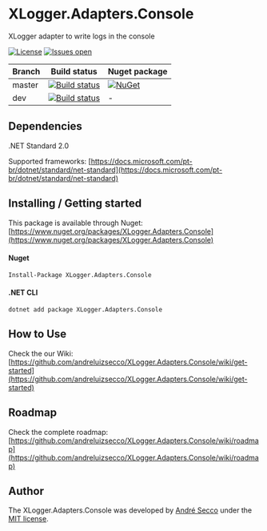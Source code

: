 # XLogger.Adapters.Console
XLogger adapter to write logs in the console

[![License](https://img.shields.io/github/license/andreluizsecco/XLogger.Adapters.Console.svg)](LICENSE)
[![Issues open](https://img.shields.io/github/issues/andreluizsecco/XLogger.Adapters.Console.svg)](https://github.com/andreluizsecco/XLogger.Adapters.Console/issues)

Branch | Build status | Nuget package
-------|-------|--------------
master | [![Build status](https://ci.appveyor.com/api/projects/status/sb4u3ydvy9lfm342/branch/master?svg=true)](https://ci.appveyor.com/project/andreluizsecco/xlogger-adapters-console-68k0v/branch/master)|[![NuGet](https://img.shields.io/nuget/v/XLogger.Adapters.Console.svg?style=flat-square&label=nuget)](https://www.nuget.org/packages/XLogger.Adapters.Console/)
dev | [![Build status](https://ci.appveyor.com/api/projects/status/v0vo1h8vxr4qf743/branch/dev?svg=true)](https://ci.appveyor.com/project/andreluizsecco/xlogger-adapters-console/branch/dev)|-

## Dependencies
.NET Standard 2.0

Supported frameworks: [https://docs.microsoft.com/pt-br/dotnet/standard/net-standard](https://docs.microsoft.com/pt-br/dotnet/standard/net-standard)

## Installing / Getting started

This package is available through Nuget: [https://www.nuget.org/packages/XLogger.Adapters.Console](https://www.nuget.org/packages/XLogger.Adapters.Console)

#### Nuget
```
Install-Package XLogger.Adapters.Console
```

#### .NET CLI
```
dotnet add package XLogger.Adapters.Console
```
## How to Use

Check the our Wiki: [https://github.com/andreluizsecco/XLogger.Adapters.Console/wiki/get-started](https://github.com/andreluizsecco/XLogger.Adapters.Console/wiki/get-started)

## Roadmap

Check the complete roadmap: [https://github.com/andreluizsecco/XLogger.Adapters.Console/wiki/roadmap](https://github.com/andreluizsecco/XLogger.Adapters.Console/wiki/roadmap)

## Author

The XLogger.Adapters.Console was developed by [André Secco](http://andresecco.com.br) under the [MIT license](LICENSE).
